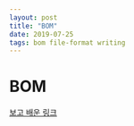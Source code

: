 ```yaml
---
layout: post
title: "BOM"
date: 2019-07-25
tags: bom file-format writing
---
```

# BOM
[보고 배운 링크](https://brownbears.tistory.com/124)
